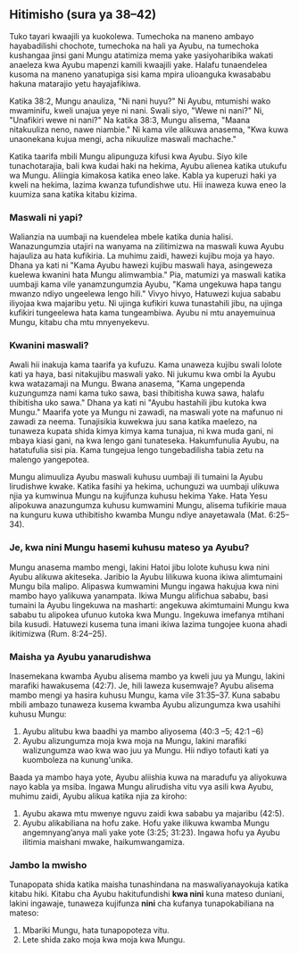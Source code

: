 ## Hitimisho (sura ya 38–42)

Tuko tayari kwaajili ya kuokolewa. Tumechoka na maneno ambayo hayabadilishi chochote, tumechoka na hali ya Ayubu, na tumechoka kushangaa jinsi gani Mungu atatimiza mema yake yasiyoharibika wakati anaeleza kwa Ayubu mapenzi kamili kwaajili yake. Halafu tunaendelea kusoma na maneno yanatupiga sisi kama mpira ulioanguka kwasababu hakuna matarajio yetu hayajafikiwa.

Katika 38:2, Mungu anauliza, "Ni nani huyu?" Ni Ayubu, mtumishi wako mwaminifu, kweli unajua yeye ni nani. Swali siyo, "Wewe ni nani?" Ni, "Unafikiri wewe ni nani?" Na katika 38:3, Mungu alisema, "Maana nitakuuliza neno, nawe niambie." Ni kama vile alikuwa anasema, "Kwa kuwa unaonekana kujua mengi, acha nikuulize maswali machache."

Katika taarifa mbili Mungu alipunguza kifusi kwa Ayubu. Siyo kile tunachotarajia, bali kwa kudai haki na hekima, Ayubu alienea katika utukufu wa Mungu. Aliingia kimakosa katika eneo lake. Kabla ya kuperuzi haki ya kweli na hekima, lazima kwanza tufundishwe utu. Hii inaweza kuwa eneo la kuumiza sana katika kitabu kizima.

### Maswali ni yapi?

Walianzia na uumbaji na kuendelea mbele katika dunia halisi. Wanazungumzia utajiri na wanyama na zilitimizwa na maswali kuwa Ayubu hajauliza au hata kufikiria. La muhimu zaidi, hawezi kujibu moja ya hayo. Dhana ya kati ni "Kama Ayubu hawezi kujibu maswali haya, asingeweza kuelewa kwanini hata Mungu alimwambia." Pia, matumizi ya maswali katika uumbaji kama vile yanamzungumzia Ayubu, "Kama ungekuwa hapa tangu mwanzo ndiyo ungeelewa lengo hili." Vivyo hivyo, Hatuwezi kujua sababu iliyojaa kwa majaribu yetu. Ni ujinga kufikiri kuwa tunastahili jibu, na ujinga kufikiri tungeelewa hata kama tungeambiwa. Ayubu ni mtu anayemuinua Mungu, kitabu cha mtu mnyenyekevu.

### Kwanini maswali?

Awali hii inakuja kama taarifa ya kufuzu. Kama unaweza kujibu swali lolote kati ya haya, basi nitakujibu maswali yako. Ni jukumu kwa ombi la Ayubu kwa watazamaji na Mungu. Bwana anasema, "Kama ungependa kuzungumza nami kama tuko sawa, basi thibitisha kuwa sawa, halafu thibitisha uko sawa." Dhana ya kati ni "Ayubu hastahili jibu kutoka kwa Mungu." Maarifa yote ya Mungu ni zawadi, na maswali yote na mafunuo ni zawadi za neema. Tunajisikia kuwekwa juu sana katika maelezo, na tunaweza kupata shida kimya kimya kama tunajua, ni kwa muda gani, ni mbaya kiasi gani, na kwa lengo gani tunateseka. Hakumfunulia Ayubu, na hatatufulia sisi pia. Kama tungejua lengo tungebadilisha tabia zetu na malengo yangepotea.

Mungu alimuuliza Ayubu maswali kuhusu uumbaji ili tumaini la Ayubu lirudishwe kwake. Katika fasihi ya hekima, uchunguzi wa uumbaji ulikuwa njia ya kumwinua Mungu na kujifunza kuhusu hekima Yake. Hata Yesu alipokuwa anazungumza kuhusu kumwamini Mungu, alisema tufikirie maua na kunguru kuwa uthibitisho kwamba Mungu ndiye anayetawala (Mat. 6:25&ndash;34).

### Je, kwa nini Mungu hasemi kuhusu mateso ya Ayubu?

Mungu anasema mambo mengi, lakini Hatoi jibu lolote kuhusu kwa nini Ayubu alikuwa akiteseka. Jaribio la Ayubu lilikuwa kuona ikiwa alimtumaini Mungu bila malipo. Alipaswa kumwamini Mungu ingawa hakujua kwa nini mambo hayo yalikuwa yanampata. Ikiwa Mungu alifichua sababu, basi tumaini la Ayubu lingekuwa na masharti: angekuwa akimtumaini Mungu kwa sababu tu alipokea ufunuo kutoka kwa Mungu. Ingekuwa imefanya mtihani bila kusudi. Hatuwezi kusema tuna imani ikiwa lazima tungojee kuona ahadi ikitimizwa (Rum. 8:24&ndash;25).

### Maisha ya Ayubu yanarudishwa

Inasemekana kwamba Ayubu alisema mambo ya kweli juu ya Mungu, lakini marafiki hawakusema (42:7). Je, hili laweza kusemwaje? Ayubu alisema mambo mengi ya hasira kuhusu Mungu, kama vile 31:35&ndash;37. Kuna sababu mbili ambazo tunaweza kusema kwamba Ayubu alizungumza kwa usahihi kuhusu Mungu:

1. Ayubu alitubu kwa baadhi ya mambo aliyosema (40:3 &ndash;5; 42:1 &ndash;6)
2. Ayubu alizungumza moja kwa moja na Mungu, lakini marafiki walizungumza wao kwa wao juu ya Mungu. Hii ndiyo tofauti kati ya kuomboleza na kunung'unika.

Baada ya mambo haya yote, Ayubu aliishia kuwa na maradufu ya aliyokuwa nayo kabla ya msiba. Ingawa Mungu alirudisha vitu vya asili kwa Ayubu, muhimu zaidi, Ayubu alikua katika njia za kiroho:

1. Ayubu akawa mtu mwenye nguvu zaidi kwa sababu ya majaribu (42:5).
2. Ayubu alikabiliana na hofu zake. Hofu yake ilikuwa kwamba Mungu angemnyang’anya mali yake yote (3:25; 31:23). Ingawa hofu ya Ayubu ilitimia maishani mwake, haikumwangamiza.

### Jambo la mwisho

Tunapopata shida katika maisha tunashindana na maswaliyanayokuja katika kitabu hiki. Kitabu cha Ayubu hakitufundishi **kwa nini** kuna mateso duniani, lakini ingawaje, tunaweza kujifunza **nini** cha kufanya tunapokabiliana na mateso:

1. Mbariki Mungu, hata tunapopoteza vitu.
2. Lete shida zako moja kwa moja kwa Mungu.

